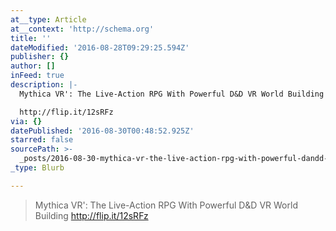 ```yaml
---
at__type: Article
at__context: 'http://schema.org'
title: ''
dateModified: '2016-08-28T09:29:25.594Z'
publisher: {}
author: []
inFeed: true
description: |-
  Mythica VR': The Live-Action RPG With Powerful D&D VR World Building

  http://flip.it/12sRFz
via: {}
datePublished: '2016-08-30T00:48:52.925Z'
starred: false
sourcePath: >-
  _posts/2016-08-30-mythica-vr-the-live-action-rpg-with-powerful-dandd-vr-world.md
_type: Blurb

---
```

> Mythica VR': The Live-Action RPG With Powerful D&D VR World Building
> http://flip.it/12sRFz